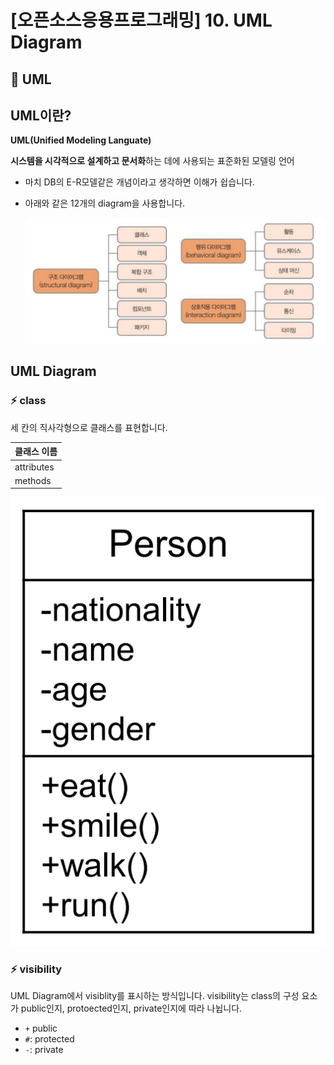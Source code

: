 # [오픈소스응용프로그래밍] 10. UML Diagram

<aside>

# 💖 UML

</aside>

## UML이란?

<aside>

**UML(Unified Modeling Languate)**

**시스템을 시각적으로 설계하고 문서화**하는 데에 사용되는 표준화된 모델링 언어

</aside>

- 마치 DB의 E-R모델같은 개념이라고 생각하면 이해가 쉽습니다.
- 아래와 같은 12개의 diagram을 사용합니다.
    
    ![image.png](image%2010.png)
    

## UML Diagram

### ⚡ class

세 칸의 직사각형으로 클래스를 표현합니다.

| 클래스 이름 |
| --- |
| attributes |
| methods |

![image.png](image%2011.png)

### ⚡ visibility

UML Diagram에서 visiblity를 표시하는 방식입니다. visibility는 class의 구성 요소가 public인지, protoected인지, private인지에 따라 나뉩니다.

- `+` public
- `#`: protected
- `-`: private